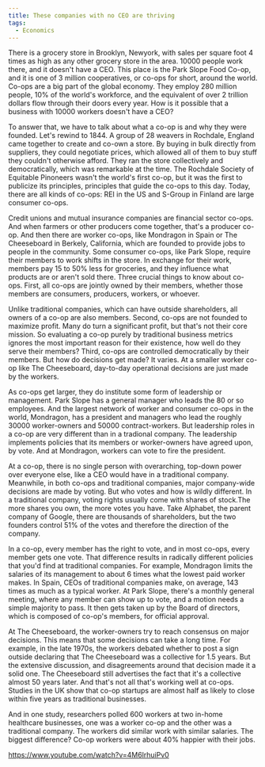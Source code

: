 ```yaml
---
title: These companies with no CEO are thriving
tags:
  - Economics
---
```


There is a grocery store in Brooklyn, Newyork, with sales per square foot 4 times as high as any other grocery store in the area. 10000 people work there, and it doesn't have a CEO. This place is the Park Slope Food Co-op, and it is one of 3 million cooperatives, or co-ops for short, around the world. Co-ops are a big part of the global economy. They employ 280 million people, 10% of the world's workforce, and the equivalent of over 2 trillion dollars flow through their doors every year. How is it possible that a business with 10000 workers doesn't have a CEO?

To answer that, we have to talk about what a co-op is and why they were founded. Let's rewind to 1844. A group of 28 weavers in Rochdale, England came together to create and co-own a store. By buying in bulk directly from suppliers, they could negotiate prices, which allowed all of them to buy stuff they couldn't otherwise afford. They ran the store collectively and democratically, which was remarkable at the time. The Rochdale Society of Equitable Pinoneers wasn't the world's first co-op, but it was the first to publicize its principles, principles that guide the co-ops to this day. Today, there are all kinds of co-ops: REI in the US and S-Group in Finland are large consumer co-ops.

Credit unions and mutual insurance companies are financial sector co-ops. And when farmers or other producers come together, that's a producer co-op. And then there are worker co-ops, like Mondragon in Spain or The Cheeseboard in Berkely, California, which are founded to provide jobs to people in the community. Some consumer co-ops, like Park Slope, require their members to work shifts in the store. In exchange for their work, members pay 15 to 50% less for groceries, and they influence what products are or aren't sold there. Three crucial things to know about co-ops. First, all co-ops are jointly owned by their members, whether those members are consumers, producers, workers, or whoever.

Unlike traditional companies, which can have outside shareholders, all owners of a co-op are also members. Second, co-ops are not founded to maximize profit. Many do turn a significant profit, but that's not their core mission. So evaluating a co-op purely by traditional business metrics ignores the most important reason for their existence, how well do they serve their members? Third, co-ops are controlled democratically by their members. But how do decisions get made? It varies. At a smaller worker co-op like The Cheeseboard, day-to-day operational decisions are just made by the workers.

As co-ops get larger, they do institute some form of leadership or management. Park Slope has a general manager who leads the 80 or so employees. And the largest network of worker and consumer co-ops in the world, Mondragon, has a president and managers who lead the roughly 30000 worker-owners and 50000 contract-workers. But leadership roles in a co-op are very different than in a tradional company. The leadership implements policies that its members or worker-owners have agreed upon, by vote. And at Mondragon, workers can vote to fire the president.

At a co-op, there is no single person with overarching, top-down power over everyone else, like a CEO would have in a traditional company. Meanwhile, in both co-ops and traditional companies, major company-wide decisions are made by voting. But who votes and how is wildly different. In a traditional company, voting rights usually come with shares of stock.The more shares you own, the more votes you have. Take Alphabet, the parent company of Google, there are thousands of shareholders, but the two founders control 51% of the votes and therefore the direction of the company.

In a co-op, every member has the right to vote, and in most co-ops, every member gets one vote. That difference results in radically different policies that you'd find at traditional companies. For example, Mondragon limits the salaries of its management to about 6 times what the lowest paid worker makes. In Spain, CEOs of traditional companies make, on average, 143 times as much as a typical worker. At Park Slope, there's a monthly general meeting, where any member can show up to vote, and a motion needs a simple majority to pass. It then gets taken up by the Board of directors, which is composed of co-op's members, for official approval.

At The Cheeseboard, the worker-owners try to reach consensus on major decisions. This means that some decisions can take a long time. For example, in the late 1970s, the workers debated whether to post a sign outside declaring that The Cheeseboard was a collective for 1.5 years. But the extensive discussion, and disagreements around that decision made it a solid one. The Cheeseboard still advertises the fact that it's a collective almost 50 years later. And that's not all that's working well at co-ops. Studies in the UK show that co-op startups are almost half as likely to close within five years as traditional businesses.

And in one study, researchers polled 600 workers at two in-home healthcare businesses, one was a worker co-op and the other was a traditional company. The workers did similar work with similar salaries. The biggest difference? Co-op workers were about 40% happier with their jobs.

https://www.youtube.com/watch?v=4M6lrhuiPv0
